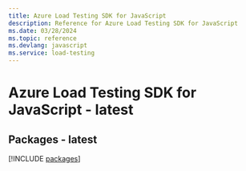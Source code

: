 ```yaml
---
title: Azure Load Testing SDK for JavaScript
description: Reference for Azure Load Testing SDK for JavaScript
ms.date: 03/28/2024
ms.topic: reference
ms.devlang: javascript
ms.service: load-testing
---
```

# Azure Load Testing SDK for JavaScript - latest
## Packages - latest
[!INCLUDE [packages](load-testing-index.md)]